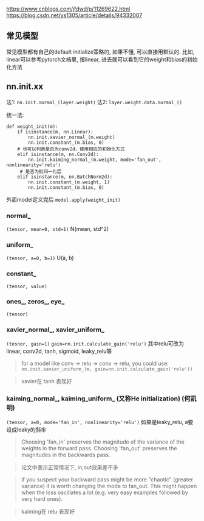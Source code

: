 https://www.cnblogs.com/jfdwd/p/11269622.html
https://blog.csdn.net/ys1305/article/details/94332007

## 常见模型
常见模型都有自己的default initialize策略的, 如果不懂, 可以直接用默认的.
比如, linear可以参考pytorch文档里, 搜linear, 进去就可以看到它的weight和bias的初始化方法

## nn.init.xx
法1:
`nn.init.normal_(layer.weight)`
法2:
`layer.weight.data.normal_()`

统一法:
```
def weight_init(m):
    if isinstance(m, nn.Linear):
        nn.init.xavier_normal_(m.weight)
        nn.init.constant_(m.bias, 0)
    # 也可以判断是否为conv2d，使用相应的初始化方式 
    elif isinstance(m, nn.Conv2d):
        nn.init.kaiming_normal_(m.weight, mode='fan_out', nonlinearity='relu')
     # 是否为批归一化层
    elif isinstance(m, nn.BatchNorm2d):
        nn.init.constant_(m.weight, 1)
        nn.init.constant_(m.bias, 0)
```
外面model定义完后 `model.apply(weight_init)`

### normal_
`(tensor, mean=0, std=1)` N(mean, std^2)
### uniform_
`(tensor, a=0, b=1)` U(a, b)
### constant_
`(tensor, value)`
### ones_, zeros_, eye_
`(tensor)`
### xavier_normal_, xavier_uniform_
`(tesnor, gain=1)`
`gain=nn.init.calculate_gain('relu')` 其中relu可改为linear, conv2d, tanh, sigmoid, leaky_relu等

> for a model like conv -> relu -> conv -> relu, you could use: `nn.init.xavier_uniform_(m, gain=nn.init.calculate_gain('relu'))`

> xavier在 tanh 表现好

### kaiming_normal_, kaiming_uniform_ (又称He initialization) (何凯明)
`(tensor, a=0, mode='fan_in', nonlinearity='relu')`
如果是leaky_relu, a要设成leaky的斜率

>Choosing 'fan_in' preserves the magnitude of the variance of the weights in the forward pass. 
Choosing 'fan_out' preserves the magnitudes in the backwards pass.

>论文中表示正常情况下, in,out效果差不多

> if you suspect your backward pass might be more "chaotic" (greater variance) it is worth changing the mode to fan_out. 
This might happen when the loss oscillates a lot 
(e.g. very easy examples followed by very hard ones).

> kaiming在 relu 表现好
